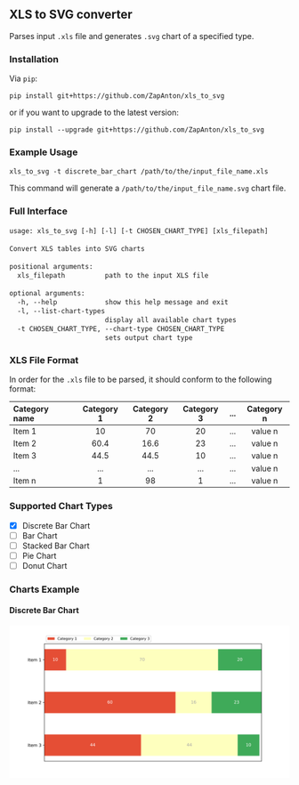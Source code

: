 ## XLS to SVG converter

Parses input `.xls` file and generates `.svg` chart of a specified type.

### Installation

Via `pip`:

```shell
pip install git+https://github.com/ZapAnton/xls_to_svg
```
or if you want to upgrade to the latest version:

```shell
pip install --upgrade git+https://github.com/ZapAnton/xls_to_svg
```

### Example Usage

```shell
xls_to_svg -t discrete_bar_chart /path/to/the/input_file_name.xls
```
This command will generate a `/path/to/the/input_file_name.svg` chart file.

### Full Interface

```text
usage: xls_to_svg [-h] [-l] [-t CHOSEN_CHART_TYPE] [xls_filepath]

Convert XLS tables into SVG charts

positional arguments:
  xls_filepath          path to the input XLS file

optional arguments:
  -h, --help            show this help message and exit
  -l, --list-chart-types
                        display all available chart types
  -t CHOSEN_CHART_TYPE, --chart-type CHOSEN_CHART_TYPE
                        sets output chart type
```

### XLS File Format

In order for the `.xls` file to be parsed, it should conform to the following format:

| Category name  | Category 1   | Category 2    | Category 3    | ...           | Category n    |
| :------------- | :----------: | :-----------: | :-----------: | :-----------: | :-----------: |
| Item 1         | 10           | 70            | 20            | ...           | value n       |
| Item 2         | 60.4         | 16.6          | 23            | ...           | value n       |
| Item 3         | 44.5         | 44.5          | 10            | ...           | value n       |
| ...            | ...          | ...           | ...           | ...           | value n       |
| Item n         | 1            | 98            | 1             | ...           | value n       |

### Supported Chart Types

- [x] Discrete Bar Chart
- [ ] Bar Chart
- [ ] Stacked Bar Chart
- [ ] Pie Chart
- [ ] Donut Chart

### Charts Example

#### Discrete Bar Chart

<img src="./pics/discrete_bar_chart_example.svg" align="left" />
